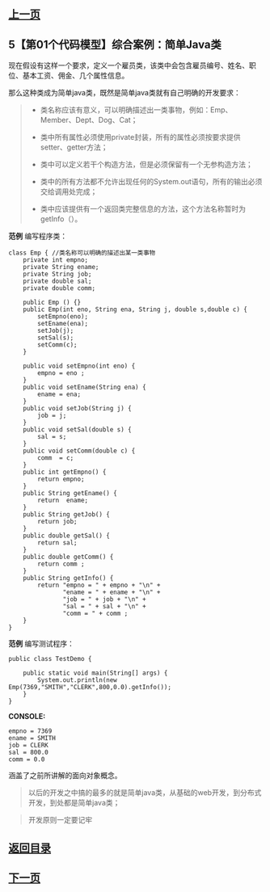 ## [上一页](course7)


## 5【第01个代码模型】综合案例：简单Java类

现在假设有这样一个要求，定义一个雇员类，该类中会包含雇员编号、姓名、职位、基本工资、佣金、几个属性信息。

那么这种类成为简单java类，既然是简单java类就有自己明确的开发要求：

> - 类名称应该有意义，可以明确描述出一类事物，例如：Emp、Member、Dept、Dog、Cat；
> 
> - 类中所有属性必须使用private封装，所有的属性必须按要求提供setter、getter方法；
> 
> - 类中可以定义若干个构造方法，但是必须保留有一个无参构造方法；
> 
> - 类中的所有方法都不允许出现任何的System.out语句，所有的输出必须交给调用处完成；
> 
> - 类中应该提供有一个返回类完整信息的方法，这个方法名称暂时为getInfo（）。    

**范例** 编写程序类：
	
	class Emp { //类名称可以明确的描述出某一类事物
		private int empno;
		private String ename;
		private String job;
		private double sal;
		private double comm;
		
		public Emp () {}
		public Emp(int eno, String ena, String j, double s,double c) {
			setEmpno(eno);
			setEname(ena);
			setJob(j);
			setSal(s);
			setComm(c);
		}
		
		public void setEmpno(int eno) {
			empno = eno ;
		}
		public void setEname(String ena) {
			ename = ena;
		}
		public void setJob(String j) {
			job = j;
		}
		public void setSal(double s) {
			sal = s;
		}
		public void setComm(double c) {
			comm  = c;
		}
		public int getEmpno() {
			return empno;
		}
		public String getEname() {
			return  ename;
		}
		public String getJob() {
			return job;
		}
		public double getSal() {
			return sal;
		}
		public double getComm() {
			return comm ;
		}
		public String getInfo() {
			return "empno = " + empno + "\n" +
				   "ename = " + ename + "\n" +
				   "job = " + job + "\n" +
				   "sal = " + sal + "\n" +
				   "comm = " + comm ;  
		}
	}

**范例** 编写测试程序：

	public class TestDemo {
	
		public static void main(String[] args) {
			System.out.println(new Emp(7369,"SMITH","CLERK",800,0.0).getInfo());
		}
	}

**CONSOLE:**

	empno = 7369
	ename = SMITH
	job = CLERK
	sal = 800.0
	comm = 0.0



涵盖了之前所讲解的面向对象概念。

> 以后的开发之中搞的最多的就是简单java类，从基础的web开发，到分布式开发，到处都是简单java类；

> 开发原则一定要记牢




## [返回目录](https://wuchengcheng110120.github.io/learnJava)
## [下一页](course9)

